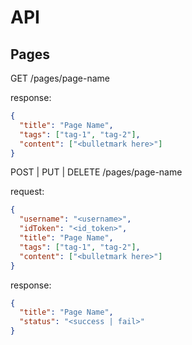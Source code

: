 # API

## Pages

GET /pages/page-name

response:
```json
{
  "title": "Page Name",
  "tags": ["tag-1", "tag-2"],
  "content": ["<bulletmark here>"]
}
```

POST | PUT | DELETE /pages/page-name

request:
```json
{
  "username": "<username>",
  "idToken": "<id_token>",
  "title": "Page Name",
  "tags": ["tag-1", "tag-2"],
  "content": ["<bulletmark here>"]
}
```

response:
```json
{
  "title": "Page Name",
  "status": "<success | fail>"
}
```
